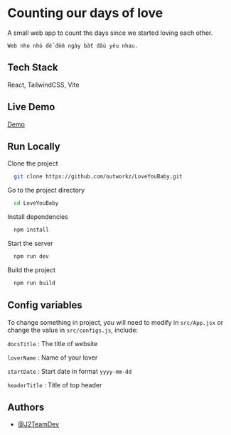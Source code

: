 
# Counting our days of love

A small web app to count the days since we started loving each other.

`Web nho nhỏ để đếm ngày bắt đầu yêu nhau.`




## Tech Stack

React, TailwindCSS, Vite


## Live Demo


[Demo](https://outworkz.github.io/LoveYouBaby/)



## Run Locally

Clone the project

```bash
  git clone https://github.com/outworkz/LoveYouBaby.git
```

Go to the project directory

```bash
  cd LoveYouBaby
```

Install dependencies

```bash
  npm install
```

Start the server

```bash
  npm run dev
```

Build the project

```bash
  npm run build
```


## Config variables

To change something in project, you will need to modify in `src/App.jsx` or change the value in `src/configs.js`, include:

`docsTitle` : The title of website

`loverName` : Name of your lover

`startDate` : Start date in format `yyyy-mm-dd`

`headerTitle` : Title of top header



## Authors

- [@J2TeamDev](https://github.com/outworkz)

